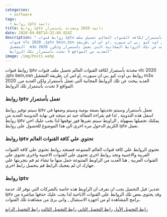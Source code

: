 ```yaml
---
categories:
  - software
tags:
  - روابط iptv دائمة
title: روابط iptv دائمة 2020 ومحدثة بإستمرار
date: 2020-04-08T14:32:04.924Z
description: " روابط قنوات iptv محدثة بأستمرار لكافة القنوات العالم تحميل ملف
  قنوات vlc 2020 ,iptv bein,osn روابط بي اوت كيو ,بي ان سبورت ,او اس ان ,طريقة
  التشغيل  m3u 2020 ,العديد يبحث عن تلك الروابط المجانية التي تعمل بأستمرار ولكن
  العديد من المواقع لا تحدث بأستمرار تلك الروابط"
image: /img/Posts.webp
---
```


روابط قنوات iptv محدثة بأستمرار لكافة القنوات العالم تحميل ملف قنوات vlc 2020 ,iptv bein,osn روابط بي اوت كيو ,بي ان سبورت ,او اس ان ,طريقة التشغيل  m3u 2020 ,العديد يبحث عن تلك الروابط المجانية التي تعمل بأستمرار ولكن العديد من المواقع لا تحدث بأستمرار تلك الروابط.

### روابط  Iptv تعمل بأستمرار

سيتم توفير روابط iptv تعمل بأستمرار وسيتم تحديثها بصفة يومية وسيتم وضعها في اسفل هذه التدوينة , لذا قم بقراءة المقالة جيد ثم ستجد في نهاية التدوينىة العديد من روابط iptv يمكنك تحميلها بسهولة , الراوبط سيتم تغيرها فور توقفها لذا يجب عليك اخي الكريم الدخول مره اخري الي هذا الموضوع للحصول علي روابط iptv تعمل.

### روابط iptv تحتوي علي كافة القنوات العالم

تحتوي الروابط علي كافة قنوات العالم المتنوعة فستجد روابط تحتوي علي كافة القنوات العربية والاجنبية وتجد روابط اخري تحتوي علي القنوات الاجنبية واخري تحتوي علي القنوات العربية , هنا العديد من الراوبط المتنوعة حمل منها ما تشاء ثم قم بتجربتها علي جهازك ان لم يعجبك الرابط قم بتحميل رابط اخري.

### روابط iptv

تحذير: قبل التحميل يجب ان تعرف ان الراوبط هذه خاصة بالشركات التي توفر لك خدمة iptv وقد يحتوي بعض تلك الروابط علي القنوات الاباحية لذا يجب عليك حذفها مباشرة من برامج المشاهدة او من اجهزة الاستقبال , واني برئ من مشاهدة تلك القنوات.

[رابط التحميل الأول](https://www.mediafire.com/file/auytgstwdzr04dq/M3U_Arabic_01.03.2020_%284%29.m3u/file)
[ رابط التحميل الثاني](http://tv.ultraiptv.org/get.php?username=vebrrqcv&password=kW1y4y0S2v&type=m3u)
[رابط التحميل الثالت](http://iptvpro.vision-new.org:8789/get.php?username=IPTVPRO22VODS22PRO2&password=W2T29z9cBPPRO2&type=m3u)
[رابط التحميل الرابع](http://supertv.io:25461/get.php?username=miguel&password=miguel&type=m3u)
